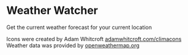 Weather Watcher
=================

Get the current weather forecast for your current location

Icons were created by Adam Whitcroft [adamwhitcroft.com/climacons](http://adamwhitcroft.com/climacons/)
Weather data was provided by [openweathermap.org](http://openweathermap.org/)

